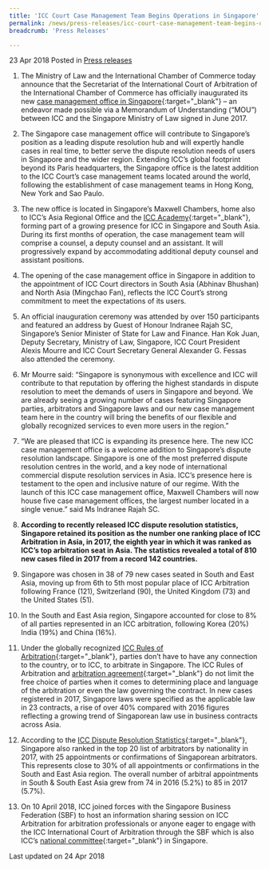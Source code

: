 ```yaml
---
title: 'ICC Court Case Management Team Begins Operations in Singapore'
permalink: /news/press-releases/icc-court-case-management-team-begins-operations-in-singapore/
breadcrumb: 'Press Releases'

---
```




23 Apr 2018 Posted in [Press releases](/news/press-releases)


1. The Ministry of Law and the International Chamber of Commerce today announce that the Secretariat of the International Court of Arbitration of the International Chamber of Commerce has officially inaugurated its new [case management office in Singapore](https://iccwbo.org/media-wall/news-speeches/singapore-ministry-law-international-chamber-commerce-sign-mou-boost-arbitration/){:target="_blank"} – an endeavor made possible via a Memorandum of Understanding (“MOU”) between ICC and the Singapore Ministry of Law signed in June 2017.

2. The Singapore case management office will contribute to Singapore’s position as a leading dispute resolution hub and will expertly handle cases in real time, to better serve the dispute resolution needs of users in Singapore and the wider region. Extending ICC’s global footprint beyond its Paris headquarters, the Singapore office is the latest addition to the ICC Court’s case management teams located around the world, following the establishment of case management teams in Hong Kong, New York and Sao Paulo.


3. The new office is located in Singapore’s Maxwell Chambers, home also to ICC’s Asia Regional Office and the [ICC Academy](http://icc.academy/){:target="_blank"}, forming part of a growing presence for ICC in Singapore and South Asia. During its first months of operation, the case management team will comprise a counsel, a deputy counsel and an assistant. It will progressively expand by accommodating additional deputy counsel and assistant positions.

4. The opening of the case management office in Singapore in addition to the appointment of ICC Court directors in South Asia (Abhinav Bhushan) and North Asia (Mingchao Fan), reflects the ICC Court’s strong commitment to meet the expectations of its users.

5. An official inauguration ceremony was attended by over 150 participants and featured an address by Guest of Honour Indranee Rajah SC, Singapore’s Senior Minister of State for Law and Finance. Han Kok Juan, Deputy Secretary, Ministry of Law, Singapore, ICC Court President Alexis Mourre and ICC Court Secretary General Alexander G. Fessas also attended the ceremony.

6. Mr Mourre said: “Singapore is synonymous with excellence and ICC will contribute to that reputation by offering the highest standards in dispute resolution to meet the demands of users in Singapore and beyond. We are already seeing a growing number of cases featuring Singapore parties, arbitrators and Singapore laws and our new case management team here in the country will bring the benefits of our flexible and globally recognized services to even more users in the region.”

7. “We are pleased that ICC is expanding its presence here. The new ICC case management office is a welcome addition to Singapore’s dispute resolution landscape.  Singapore is one of the most preferred dispute resolution centres in the world, and a key node of international commercial dispute resolution services in Asia. ICC’s presence here is testament to the open and inclusive nature of our regime.  With the launch of this ICC case management office, Maxwell Chambers will now house five case management offices, the largest number located in a single venue.” said Ms Indranee Rajah SC.

8. **According to recently released ICC dispute resolution statistics, Singapore retained its position as the number one ranking place of ICC Arbitration in Asia, in 2017, the eighth year in which it was ranked as ICC’s top arbitration seat in Asia. The statistics revealed a total of 810 new cases filed in 2017 from a record 142 countries.**

9. Singapore was chosen in 38 of 79 new cases seated in South and East Asia, moving up from 6th to 5th most popular place of ICC Arbitration following France (121), Switzerland (90), the United Kingdom (73) and the United States (51).

10. In the South and East Asia region, Singapore accounted for close to 8% of all parties represented in an ICC arbitration, following Korea (20%) India (19%) and China (16%).

11. Under the globally recognized [ICC Rules of Arbitration](https://iccwbo.org/dispute-resolution-services/arbitration/rules-of-arbitration/){:target="_blank"}, parties don’t have to have any connection to the country, or to ICC, to arbitrate in Singapore.  The ICC Rules of Arbitration and [arbitration agreement](https://iccwbo.org/dispute-resolution-services/arbitration/arbitration-clause/){:target="_blank"} do not limit the free choice of parties when it comes to determining place and language of the arbitration or even the law governing the contract. In new cases registered in 2017, Singapore laws were specified as the applicable law in 23 contracts, a rise of over 40% compared with 2016 figures reflecting a growing trend of Singaporean law use in business contracts across Asia.

12. According to the [ICC Dispute Resolution Statistics](https://iccwbo.org/media-wall/news-speeches/icc-announces-2017-figures-confirming-global-reach-leading-position-complex-high-value-disputes/){:target="_blank"}, Singapore also ranked in the top 20 list of arbitrators by nationality in 2017, with 25 appointments or confirmations of Singaporean arbitrators. This represents close to 30% of all appointments or confirmations in the South and East Asia region. The overall number of arbitral appointments in South & South East Asia grew from 74 in 2016 (5.2%) to 85 in 2017 (5.7%).

13. On 10 April 2018, ICC joined forces with the Singapore Business Federation (SBF) to host an information sharing session on ICC Arbitration for arbitration professionals or anyone eager to engage with the ICC International Court of Arbitration through the SBF which is also ICC’s [national committee](https://iccwbo.org/about-us/global-network/regional-offices/){:target="_blank"} in Singapore.

<p class="right-side-updated">Last updated on 24 Apr 2018</p> 
